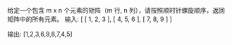 给定一个包含 m x n 个元素的矩阵（m 行, n 列），请按照顺时针螺旋顺序，返回矩阵中的所有元素。
输入:
[
[ 1, 2, 3 ],
[ 4, 5, 6 ],
[ 7, 8, 9 ]
]

输出: [1,2,3,6,9,8,7,4,5]
